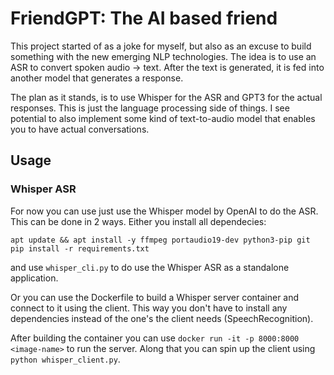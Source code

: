 # **FriendGPT:** The AI based friend

This project started of as a joke for myself, but also as an excuse to build something with the new emerging NLP technologies. The idea is to use an ASR to convert spoken audio -> text. After the text is generated, it is fed into another model that generates a response.

The plan as it stands, is to use Whisper for the ASR and GPT3 for the actual responses. This is just the language processing side of things. I see potential to also implement some kind of text-to-audio model that enables you to have actual conversations.

## Usage

### Whisper ASR

For now you can use just use the Whisper model by OpenAI to do the ASR. This can be done in 2 ways. Either you install all dependecies:

```
apt update && apt install -y ffmpeg portaudio19-dev python3-pip git
pip install -r requirements.txt
```
and use `whisper_cli.py` to do use the Whisper ASR as a standalone application.

Or you can use the Dockerfile to build a Whisper server container and connect to it using the client. This way you don't have to install any dependencies instead of the one's the client needs (SpeechRecognition).

After building the container you can use `docker run -it -p 8000:8000 <image-name>` to run the server. Along that you can spin up the client using `python whisper_client.py`. 
